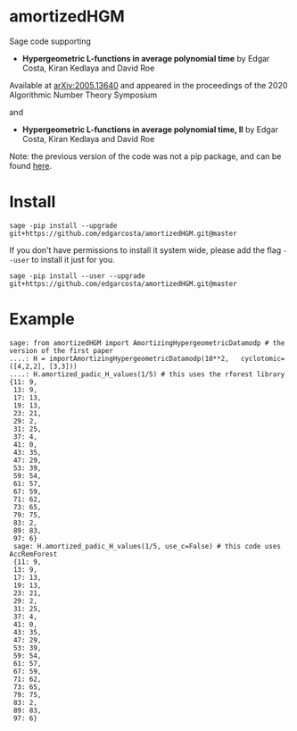 # amortizedHGM


Sage code supporting
 - **Hypergeometric L-functions in average polynomial time** by Edgar Costa, Kiran Kedlaya and David Roe

Available at [arXiv:2005.13640](https://arxiv.org/abs/2005.13640)
 and appeared in the proceedings of the 2020 Algorithmic Number Theory Symposium

 and
 - **Hypergeometric L-functions in average polynomial time, II** by Edgar Costa, Kiran Kedlaya and David Roe


Note: the previous version of the code was not a pip package, and can be found [here](https://github.com/edgarcosta/amortizedHGM/tree/arxiv/2005.13640).

# Install

```
sage -pip install --upgrade  git+https://github.com/edgarcosta/amortizedHGM.git@master
```

If you don't have permissions to install it system wide, please add the flag ``--user`` to install it just for you.

```
sage -pip install --user --upgrade git+https://github.com/edgarcosta/amortizedHGM.git@master
```


# Example
```
sage: from amortizedHGM import AmortizingHypergeometricDatamodp # the version of the first paper
....: H = importAmortizingHypergeometricDatamodp(10**2,   cyclotomic=([4,2,2], [3,3]))
....: H.amortized_padic_H_values(1/5) # this uses the rforest library
{11: 9,
 13: 9,
 17: 13,
 19: 13,
 23: 21,
 29: 2,
 31: 25,
 37: 4,
 41: 0,
 43: 35,
 47: 29,
 53: 39,
 59: 54,
 61: 57,
 67: 59,
 71: 62,
 73: 65,
 79: 75,
 83: 2,
 89: 83,
 97: 6}
 sage: H.amortized_padic_H_values(1/5, use_c=False) # this code uses AccRemForest
 {11: 9,
 13: 9,
 17: 13,
 19: 13,
 23: 21,
 29: 2,
 31: 25,
 37: 4,
 41: 0,
 43: 35,
 47: 29,
 53: 39,
 59: 54,
 61: 57,
 67: 59,
 71: 62,
 73: 65,
 79: 75,
 83: 2,
 89: 83,
 97: 6}
 ```
